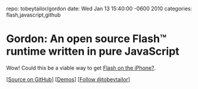 repo: tobeytailor/gordon
date: Wed Jan 13 15:40:00 -0600 2010
categories: flash,javascript,github

#  Gordon: An open source Flash™ runtime written in pure JavaScript 

Wow! Could this be a viable way to get [Flash on the iPhone?](http://twitpic.com/xxmi2). 

[[Source on GitHub](http://github.com/tobeytailor/gordon/)] [[Demos](http://paulirish.com/work/gordon/demos/)] [[Follow @tobeytailor](http://twitter.com/tobeytailor)]
